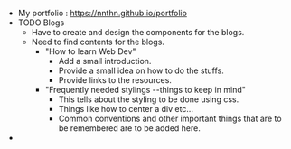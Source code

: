 - My portfolio : https://nnthn.github.io/portfolio
- TODO Blogs
	- Have to create  and design the components for the blogs.
	- Need to find contents for the blogs.
		- "How to learn Web Dev"
			- Add a small introduction.
			- Provide a small idea on how to do the stuffs.
			- Provide links to the resources.
		- "Frequently needed stylings --things to keep in mind"
			- This tells about the styling to be done using css.
			- Things like how to center a div etc...
			- Common conventions and other important things that are to be remembered are to be added here.
-